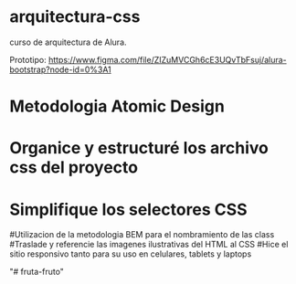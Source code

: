 # arquitectura-css
curso de arquitectura de Alura. 

Prototipo: https://www.figma.com/file/ZIZuMVCGh6cE3UQvTbFsuj/alura-bootstrap?node-id=0%3A1


# Metodologia Atomic Design
# Organice y estructuré los archivo css del proyecto
# Simplifique los selectores CSS
#Utilizacion de la metodologia BEM para el nombramiento de las class
#Traslade y referencie las imagenes ilustrativas del HTML al CSS
#Hice el sitio responsivo tanto para su uso en celulares, tablets y laptops



"# fruta-fruto" 
